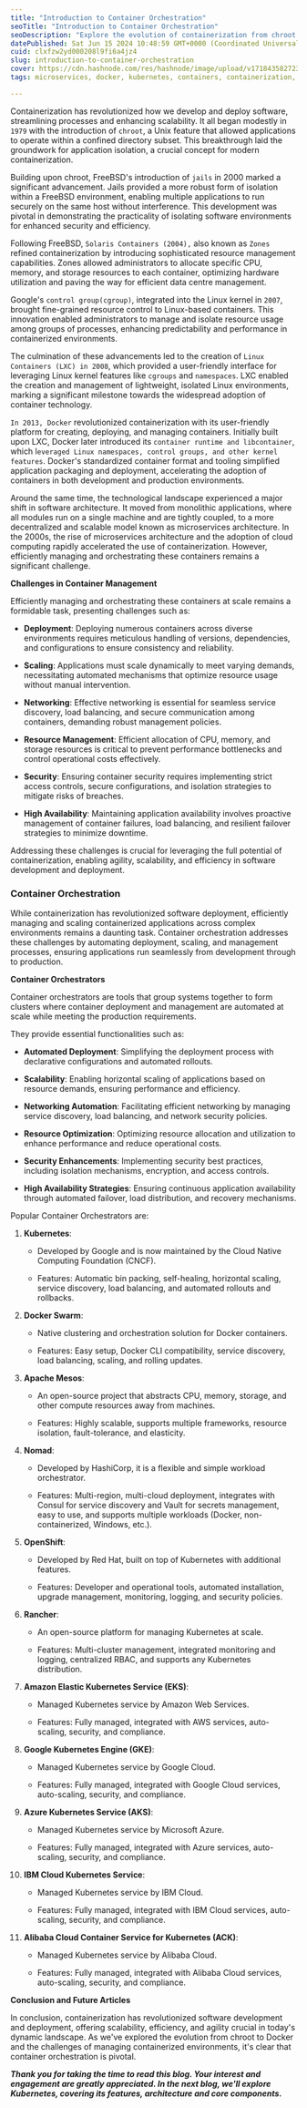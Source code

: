 ```yaml
---
title: "Introduction to Container Orchestration"
seoTitle: "Introduction to Container Orchestration"
seoDescription: "Explore the evolution of containerization from chroot to Container. Discover key milestones, challenges, and the role of container orchestration in modern"
datePublished: Sat Jun 15 2024 10:48:59 GMT+0000 (Coordinated Universal Time)
cuid: clxfzw2yd000208l9fi6a4jz4
slug: introduction-to-container-orchestration
cover: https://cdn.hashnode.com/res/hashnode/image/upload/v1718435827233/cfacd6d8-7827-4139-af24-5c00223f6135.png
tags: microservices, docker, kubernetes, containers, containerization, k8s, container-orchestration

---
```


Containerization has revolutionized how we develop and deploy software, streamlining processes and enhancing scalability. It all began modestly in `1979` with the introduction of `chroot`, a Unix feature that allowed applications to operate within a confined directory subset. This breakthrough laid the groundwork for application isolation, a crucial concept for modern containerization.

Building upon chroot, FreeBSD's introduction of `jails` in 2000 marked a significant advancement. Jails provided a more robust form of isolation within a FreeBSD environment, enabling multiple applications to run securely on the same host without interference. This development was pivotal in demonstrating the practicality of isolating software environments for enhanced security and efficiency.

Following FreeBSD, `Solaris Containers (2004),` also known as `Zones` refined containerization by introducing sophisticated resource management capabilities. Zones allowed administrators to allocate specific CPU, memory, and storage resources to each container, optimizing hardware utilization and paving the way for efficient data centre management.

Google's `control group(cgroup)`, integrated into the Linux kernel in `2007`, brought fine-grained resource control to Linux-based containers. This innovation enabled administrators to manage and isolate resource usage among groups of processes, enhancing predictability and performance in containerized environments.

The culmination of these advancements led to the creation of `Linux Containers (LXC) in 2008`, which provided a user-friendly interface for leveraging Linux kernel features like `cgroups` and `namespaces`. LXC enabled the creation and management of lightweight, isolated Linux environments, marking a significant milestone towards the widespread adoption of container technology.

`In 2013, Docker` revolutionized containerization with its user-friendly platform for creating, deploying, and managing containers. Initially built upon LXC, Docker later introduced its `container runtime and libcontainer`, which l`everaged Linux namespaces, control groups, and other kernel features`. Docker's standardized container format and tooling simplified application packaging and deployment, accelerating the adoption of containers in both development and production environments.

Around the same time, the technological landscape experienced a major shift in software architecture. It moved from monolithic applications, where all modules run on a single machine and are tightly coupled, to a more decentralized and scalable model known as microservices architecture. In the 2000s, the rise of microservices architecture and the adoption of cloud computing rapidly accelerated the use of containerization. However, efficiently managing and orchestrating these containers remains a significant challenge.

**Challenges in Container Management**

Efficiently managing and orchestrating these containers at scale remains a formidable task, presenting challenges such as:

* **Deployment**: Deploying numerous containers across diverse environments requires meticulous handling of versions, dependencies, and configurations to ensure consistency and reliability.
    
* **Scaling**: Applications must scale dynamically to meet varying demands, necessitating automated mechanisms that optimize resource usage without manual intervention.
    
* **Networking**: Effective networking is essential for seamless service discovery, load balancing, and secure communication among containers, demanding robust management policies.
    
* **Resource Management**: Efficient allocation of CPU, memory, and storage resources is critical to prevent performance bottlenecks and control operational costs effectively.
    
* **Security**: Ensuring container security requires implementing strict access controls, secure configurations, and isolation strategies to mitigate risks of breaches.
    
* **High Availability**: Maintaining application availability involves proactive management of container failures, load balancing, and resilient failover strategies to minimize downtime.
    

Addressing these challenges is crucial for leveraging the full potential of containerization, enabling agility, scalability, and efficiency in software development and deployment.

### Container Orchestration

While containerization has revolutionized software deployment, efficiently managing and scaling containerized applications across complex environments remains a daunting task. Container orchestration addresses these challenges by automating deployment, scaling, and management processes, ensuring applications run seamlessly from development through to production.

**Container Orchestrators**

Container orchestrators are tools that group systems together to form clusters where container deployment and management are automated at scale while meeting the production requirements.

They provide essential functionalities such as:

* **Automated Deployment**: Simplifying the deployment process with declarative configurations and automated rollouts.
    
* **Scalability**: Enabling horizontal scaling of applications based on resource demands, ensuring performance and efficiency.
    
* **Networking Automation**: Facilitating efficient networking by managing service discovery, load balancing, and network security policies.
    
* **Resource Optimization**: Optimizing resource allocation and utilization to enhance performance and reduce operational costs.
    
* **Security Enhancements**: Implementing security best practices, including isolation mechanisms, encryption, and access controls.
    
* **High Availability Strategies**: Ensuring continuous application availability through automated failover, load distribution, and recovery mechanisms.
    

Popular Container Orchestrators are:

1. **Kubernetes**:
    
    * Developed by Google and is now maintained by the Cloud Native Computing Foundation (CNCF).
        
    * Features: Automatic bin packing, self-healing, horizontal scaling, service discovery, load balancing, and automated rollouts and rollbacks.
        
2. **Docker Swarm**:
    
    * Native clustering and orchestration solution for Docker containers.
        
    * Features: Easy setup, Docker CLI compatibility, service discovery, load balancing, scaling, and rolling updates.
        
3. **Apache Mesos**:
    
    * An open-source project that abstracts CPU, memory, storage, and other compute resources away from machines.
        
    * Features: Highly scalable, supports multiple frameworks, resource isolation, fault-tolerance, and elasticity.
        
4. **Nomad**:
    
    * Developed by HashiCorp, it is a flexible and simple workload orchestrator.
        
    * Features: Multi-region, multi-cloud deployment, integrates with Consul for service discovery and Vault for secrets management, easy to use, and supports multiple workloads (Docker, non-containerized, Windows, etc.).
        
5. **OpenShift**:
    
    * Developed by Red Hat, built on top of Kubernetes with additional features.
        
    * Features: Developer and operational tools, automated installation, upgrade management, monitoring, logging, and security policies.
        
6. **Rancher**:
    
    * An open-source platform for managing Kubernetes at scale.
        
    * Features: Multi-cluster management, integrated monitoring and logging, centralized RBAC, and supports any Kubernetes distribution.
        
7. **Amazon Elastic Kubernetes Service (EKS)**:
    
    * Managed Kubernetes service by Amazon Web Services.
        
    * Features: Fully managed, integrated with AWS services, auto-scaling, security, and compliance.
        
8. **Google Kubernetes Engine (GKE)**:
    
    * Managed Kubernetes service by Google Cloud.
        
    * Features: Fully managed, integrated with Google Cloud services, auto-scaling, security, and compliance.
        
9. **Azure Kubernetes Service (AKS)**:
    
    * Managed Kubernetes service by Microsoft Azure.
        
    * Features: Fully managed, integrated with Azure services, auto-scaling, security, and compliance.
        
10. **IBM Cloud Kubernetes Service**:
    
    * Managed Kubernetes service by IBM Cloud.
        
    * Features: Fully managed, integrated with IBM Cloud services, auto-scaling, security, and compliance.
        
11. **Alibaba Cloud Container Service for Kubernetes (ACK)**:
    
    * Managed Kubernetes service by Alibaba Cloud.
        
    * Features: Fully managed, integrated with Alibaba Cloud services, auto-scaling, security, and compliance.
        

**Conclusion and Future Articles**

In conclusion, containerization has revolutionized software development and deployment, offering scalability, efficiency, and agility crucial in today's dynamic landscape. As we've explored the evolution from chroot to Docker and the challenges of managing containerized environments, it's clear that container orchestration is pivotal.

***Thank you for taking the time to read this blog. Your interest and engagement are greatly appreciated. In the next blog, we'll explore Kubernetes, covering its features, architecture and core components.***